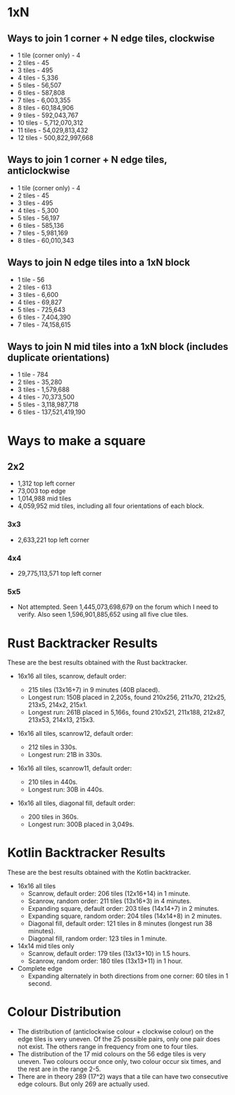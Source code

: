 # 1xN

## Ways to join 1 corner + N edge tiles, clockwise

- 1 tile (corner only) - 4
- 2 tiles - 45
- 3 tiles - 495
- 4 tiles - 5,336
- 5 tiles - 56,507
- 6 tiles - 587,808
- 7 tiles - 6,003,355
- 8 tiles - 60,184,906
- 9 tiles - 592,043,767
- 10 tiles - 5,712,070,312
- 11 tiles - 54,029,813,432
- 12 tiles - 500,822,997,668

## Ways to join 1 corner + N edge tiles, anticlockwise

- 1 tile (corner only) - 4
- 2 tiles - 45
- 3 tiles - 495
- 4 tiles - 5,300
- 5 tiles - 56,197
- 6 tiles - 585,136
- 7 tiles - 5,981,169
- 8 tiles - 60,010,343

## Ways to join N edge tiles into a 1xN block

- 1 tile - 56
- 2 tiles - 613
- 3 tiles - 6,600
- 4 tiles - 69,827
- 5 tiles - 725,643
- 6 tiles - 7,404,390
- 7 tiles - 74,158,615

## Ways to join N mid tiles into a 1xN block (includes duplicate orientations)

- 1 tile - 784
- 2 tiles - 35,280
- 3 tiles - 1,579,688
- 4 tiles - 70,373,500
- 5 tiles - 3,118,987,718
- 6 tiles - 137,521,419,190

# Ways to make a square

## 2x2

- 1,312 top left corner
- 73,003 top edge
- 1,014,988 mid tiles
- 4,059,952 mid tiles, including all four orientations of each block.

### 3x3

- 2,633,221 top left corner

### 4x4

- 29,775,113,571 top left corner

### 5x5

- Not attempted. Seen 1,445,073,698,679 on the forum which I need to verify. Also seen 1,596,901,885,652 using all five clue tiles.

# Rust Backtracker Results

These are the best results obtained with the Rust backtracker.

- 16x16 all tiles, scanrow, default order:
  - 215 tiles (13x16+7) in 9 minutes (40B placed).
  - Longest run: 150B placed in 2,205s, found 210x256, 211x70, 212x25, 213x5, 214x2, 215x1.
  - Longest run: 261B placed in 5,166s, found 210x521, 211x188, 212x87, 213x53, 214x13, 215x3.

- 16x16 all tiles, scanrow12, default order:
  - 212 tiles in 330s.
  - Longest run: 21B in 330s.

- 16x16 all tiles, scanrow11, default order:
  - 210 tiles in 440s.
  - Longest run: 30B in 440s.

- 16x16 all tiles, diagonal fill, default order:
  - 200 tiles in 360s.
  - Longest run: 300B placed in 3,049s.

# Kotlin Backtracker Results

These are the best results obtained with the Kotlin backtracker.

- 16x16 all tiles
  - Scanrow, default order: 206 tiles (12x16+14) in 1 minute.
  - Scanrow, random order: 211 tiles (13x16+3) in 4 minutes.
  - Expanding square, default order: 203 tiles (14x14+7) in 2 minutes.
  - Expanding square, random order: 204 tiles (14x14+8) in 2 minutes.
  - Diagonal fill, default order: 121 tiles in 8 minutes (longest run 38 minutes).
  - Diagonal fill, random order: 123 tiles in 1 minute.
- 14x14 mid tiles only
  - Scanrow, default order: 179 tiles (13x13+10) in 1.5 hours.
  - Scanrow, random order: 180 tiles (13x13+11) in 1 hour.
- Complete edge
  - Expanding alternately in both directions from one corner: 60 tiles in 1 second.

# Colour Distribution

- The distribution of (anticlockwise colour + clockwise colour) on the edge tiles is very uneven. Of the 25 possible pairs, only one pair does not exist. The others range in frequency from one to four tiles.
- The distribution of the 17 mid colours on the 56 edge tiles is very uneven. Two colours occur once only, two colour occur six times, and the rest are in the range 2-5.
- There are in theory 289 (17^2) ways that a tile can have two consecutive edge colours. But only 269 are actually used.
